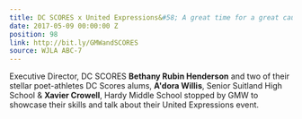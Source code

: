 ```yaml
---
title: DC SCORES x United Expressions&#58; A great time for a great cause
date: 2017-05-09 00:00:00 Z
position: 98
link: http://bit.ly/GMWandSCORES
source: WJLA ABC-7
---
```


Executive Director, DC SCORES **Bethany Rubin Henderson** and two of their stellar poet-athletes DC Scores alums, **A'dora Willis**, Senior Suitland High School & **Xavier Crowell**, Hardy Middle School stopped by GMW to showcase their skills and talk about their United Expressions event.